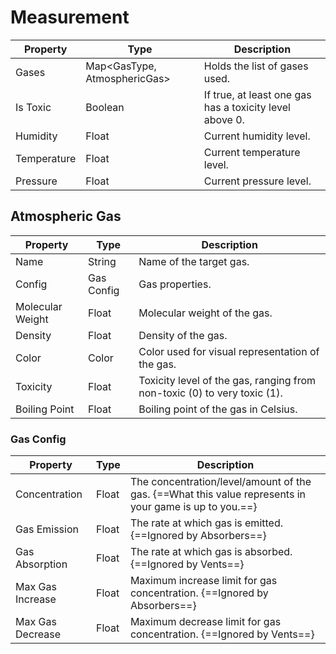 # Measurement

| Property| Type| Description|
|------------------|--------|-------------------------------------------------------|
| Gases| Map<GasType, AtmosphericGas> | Holds the list of gases used.|
| Is Toxic| Boolean| If true, at least one gas has a toxicity level above 0.|
| Humidity| Float| Current humidity level.|
| Temperature| Float| Current temperature level.|
| Pressure| Float| Current pressure level.|

## Atmospheric Gas

| Property| Type| Description|
|------------------|--------|-------------------------------------------------------|
| Name| String| Name of the target gas.|
| Config | Gas Config| Gas properties. |
| Molecular Weight| Float| Molecular weight of the gas.|
| Density| Float| Density of the gas.|
| Color| Color| Color used for visual representation of the gas.|
| Toxicity| Float| Toxicity level of the gas, ranging from non-toxic (0) to very toxic (1). |
| Boiling Point| Float| Boiling point of the gas in Celsius.|

### Gas Config

| Property| Type| Description|
|-------------------|-----------|--------------------------------------------------------------------|
| Concentration| Float| The concentration/level/amount of the gas. {==What this value represents in your game is up to you.==}|
| Gas Emission| Float| The rate at which gas is emitted. {==Ignored by Absorbers==}|
| Gas Absorption| Float| The rate at which gas is absorbed. {==Ignored by Vents==}|
| Max Gas Increase| Float| Maximum increase limit for gas concentration. {==Ignored by Absorbers==}|
| Max Gas Decrease| Float| Maximum decrease limit for gas concentration. {==Ignored by Vents==}|
